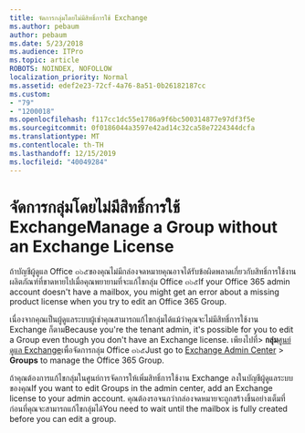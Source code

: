 ```yaml
---
title: จัดการกลุ่มโดยไม่มีสิทธิ์การใช้ Exchange
ms.author: pebaum
author: pebaum
ms.date: 5/23/2018
ms.audience: ITPro
ms.topic: article
ROBOTS: NOINDEX, NOFOLLOW
localization_priority: Normal
ms.assetid: edef2e23-72cf-4a76-8a51-0b26182187cc
ms.custom:
- "79"
- "1200018"
ms.openlocfilehash: f117cc1dc55e1786a9f6bc500314877e97df3f5e
ms.sourcegitcommit: 0f0186044a3597e42ad14c32ca58e7224344dcfa
ms.translationtype: MT
ms.contentlocale: th-TH
ms.lasthandoff: 12/15/2019
ms.locfileid: "40049284"
---
```

# <a name="manage-a-group-without-an-exchange-license"></a><span data-ttu-id="babcc-102">จัดการกลุ่มโดยไม่มีสิทธิ์การใช้ Exchange</span><span class="sxs-lookup"><span data-stu-id="babcc-102">Manage a Group without an Exchange License</span></span>

<span data-ttu-id="babcc-103">ถ้าบัญชีผู้ดูแล Office ๓๖๕ของคุณไม่มีกล่องจดหมายคุณอาจได้รับข้อผิดพลาดเกี่ยวกับสิทธิ์การใช้งานผลิตภัณฑ์ที่ขาดหายไปเมื่อคุณพยายามที่จะแก้ไขกลุ่ม Office ๓๖๕</span><span class="sxs-lookup"><span data-stu-id="babcc-103">If your Office 365 admin account doesn't have a mailbox, you might get an error about a missing product license when you try to edit an Office 365 Group.</span></span>
  
<span data-ttu-id="babcc-104">เนื่องจากคุณเป็นผู้ดูแลระบบผู้เช่าคุณสามารถแก้ไขกลุ่มได้แม้ว่าคุณจะไม่มีสิทธิ์การใช้งาน Exchange ก็ตาม</span><span class="sxs-lookup"><span data-stu-id="babcc-104">Because you're the tenant admin, it's possible for you to edit a Group even though you don't have an Exchange license.</span></span> <span data-ttu-id="babcc-105">เพียงไปที่\> **กลุ่ม**[ศูนย์ดูแล Exchange](https://outlook.office365.com/ecp.aspx)เพื่อจัดการกลุ่ม Office ๓๖๕</span><span class="sxs-lookup"><span data-stu-id="babcc-105">Just go to [Exchange Admin Center](https://outlook.office365.com/ecp.aspx) \> **Groups** to manage the Office 365 Group.</span></span>
  
<span data-ttu-id="babcc-106">ถ้าคุณต้องการแก้ไขกลุ่มในศูนย์การจัดการให้เพิ่มสิทธิ์การใช้งาน Exchange ลงในบัญชีผู้ดูแลระบบของคุณ</span><span class="sxs-lookup"><span data-stu-id="babcc-106">If you want to edit Groups in the admin center, add an Exchange license to your admin account.</span></span> <span data-ttu-id="babcc-107">คุณต้องรอจนกว่ากล่องจดหมายจะถูกสร้างขึ้นอย่างเต็มที่ก่อนที่คุณจะสามารถแก้ไขกลุ่มได้</span><span class="sxs-lookup"><span data-stu-id="babcc-107">You need to wait until the mailbox is fully created before you can edit a group.</span></span>
  